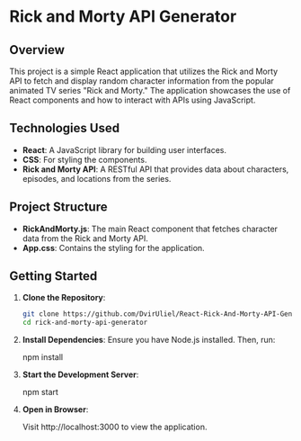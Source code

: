 # Rick and Morty API Generator

## Overview

This project is a simple React application that utilizes the Rick and Morty API to fetch and display random character information from the popular animated TV series "Rick and Morty." The application showcases the use of React components and how to interact with APIs using JavaScript.

## Technologies Used

- **React**: A JavaScript library for building user interfaces.
- **CSS**: For styling the components.
- **Rick and Morty API**: A RESTful API that provides data about characters, episodes, and locations from the series.

## Project Structure

- **RickAndMorty.js**: The main React component that fetches character data from the Rick and Morty API.
- **App.css**: Contains the styling for the application.

## Getting Started

1. **Clone the Repository**:
   ```bash
   git clone https://github.com/DvirUliel/React-Rick-And-Morty-API-Generator.git
   cd rick-and-morty-api-generator
   
2. **Install Dependencies**:
   Ensure you have Node.js installed. Then, run: 

   npm install

4. **Start the Development Server**:

   npm start
   
6. **Open in Browser**:

   Visit http://localhost:3000 to view the application.
   
